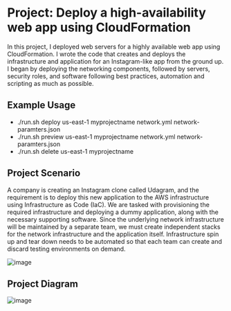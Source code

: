 # Project: Deploy a high-availability web app using CloudFormation

In this project, I deployed web servers for a highly available web app using CloudFormation. I wrote the code that creates and deploys the infrastructure and application for an Instagram-like app from the ground up. I began by deploying the networking components, followed by servers, security roles, and software following best practices, automation and scripting as much as possible.

## Example Usage

-  ./run.sh deploy us-east-1 myprojectname network.yml network-paramters.json
-  ./run.sh preview us-east-1 myprojectname network.yml network-paramters.json
-  ./run.sh delete us-east-1 myprojectname

## Project Scenario

A company is creating an Instagram clone called Udagram, and the requirement is to deploy this new application to the AWS infrastructure using Infrastructure as Code (IaC).
We are tasked with provisioning the required infrastructure and deploying a dummy application, along with the necessary supporting software. Since the underlying network infrastructure will be maintained by a separate team, we must create independent stacks for the network infrastructure and the application itself. Infrastructure spin up and tear down needs to be automated so that each team can create and discard testing environments on demand.

![image](https://github.com/user-attachments/assets/1892c251-7db8-4efc-b8bf-2b1b6cdcb149)


## Project Diagram


![image](https://github.com/user-attachments/assets/b3f1e4b2-5516-4ac8-a13d-0a18cacbd8bf)



